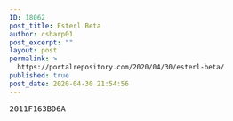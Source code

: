 ```yaml
---
ID: 18062
post_title: Esterl Beta
author: csharp01
post_excerpt: ""
layout: post
permalink: >
  https://portalrepository.com/2020/04/30/esterl-beta/
published: true
post_date: 2020-04-30 21:54:56
---
```

<pre>2011F163BD6A</pre>